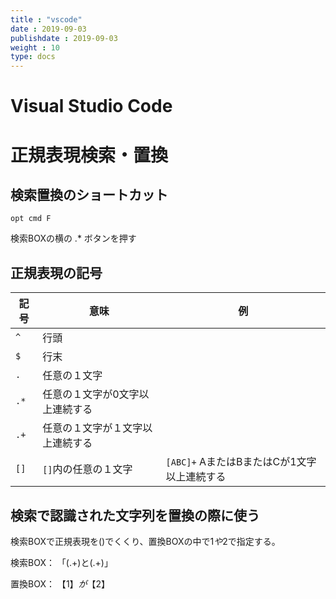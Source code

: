 ```yaml
---
title : "vscode"
date : 2019-09-03
publishdate : 2019-09-03
weight : 10
type: docs
---
```


# Visual Studio Code

# 正規表現検索・置換

## 検索置換のショートカット

`opt cmd F`

検索BOXの横の .* ボタンを押す

## 正規表現の記号

|記号|意味|例|
|---|---|---|
|`^`|行頭||
|`$`|行末||
|`.`|任意の１文字||
|`.*`|任意の１文字が0文字以上連続する||
|`.+`|任意の１文字が１文字以上連続する||
|`[]`|`[]`内の任意の１文字|`[ABC]+` AまたはBまたはCが1文字以上連続する|



## 検索で認識された文字列を置換の際に使う

検索BOXで正規表現を()でくくり、置換BOXの中で$1や$2で指定する。

検索BOX： 「(.+)と(.+)」

置換BOX： 【$1】が【$2】

